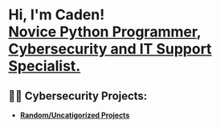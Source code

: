 <h1>Hi, I'm Caden! <br/><a href="https://github.com/porkknox">Novice Python Programmer</a>, <a href="https://www.linkedin.com/in/caden-williamson">Cybersecurity and IT Support Specialist.</a>

<h2>👨‍💻 Cybersecurity Projects:</h2>

- <b>[Random/Uncatigorized Projects](https://github.com/porkknox/hello-world)</b>

<!--
- <b>Full Stack Web App (React, NodeJS, Azure, and Machine Learning Components)</b>

- <b>PowerShell</b>

- <b>C# (.NET Desktop Applications)</b>

- <b>Python</b>

<h2> 🤳 Connect with me:</h2>

[<img align="left" alt="CadenWilliamson | YouTube" width="22px" src="url" />][youtube]
[<img align="left" alt="CadenWilliamson | Twitter" width="22px" src="url" />][twitter]
[<img align="left" alt="CadenWilliamson | LinkedIn" width="22px" src="url" />][linkedin]
[<img align="left" alt="CadenWilliamson | Instagram" width="22px" src="url" />][instagram]

[twitter]: 
[youtube]: 
[instagram]: 
[linkedin]: 
-->
